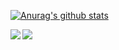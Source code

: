 [![Anurag's github stats](https://github-readme-stats.vercel.app/api?username=big-Zack&show_icons=true&theme=dracula)](https://github.com/anuraghazra/github-readme-stats)

<a href="https://github.com/anuraghazra/github-readme-stats">
    <img align="left" src="https://github-readme-stats.vercel.app/api/top-langs/?username=big-Zack" />
</a>
<a href="https://github.com/big-Zack/coding">
    <img align="left" src="https://github-readme-stats.vercel.app/api/pin/?username=big-Zack&repo=coding" />
</a>










